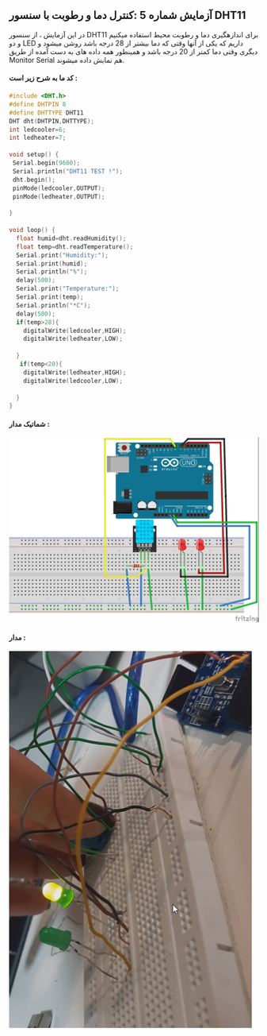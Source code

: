 ## آزمایش شماره 5 :کنترل دما و رطوبت با سنسور DHT11

در این آزمایش ، از سنسور DHT11 برای اندازهگیری دما و رطوبت محیط استفاده 
میکنیم و دو LED داریم که یکی از آنها وقتی که دما بیشتر از 28 درجه باشد روشن میشود و دیگری وقتی دما کمتر از 20 درجه باشد و همینطور همه داده های به دست آمده از طریق Monitor Serial هم نمایش داده میشوند. 

#### کد ما به شرح زیر است :
```c++
#include <DHT.h>
#define DHTPIN 8
#define DHTTYPE DHT11
DHT dht(DHTPIN,DHTTYPE);
int ledcooler=6;
int ledheater=7;

void setup() {
 Serial.begin(9600);
 Serial.println("DHT11 TEST !");
 dht.begin();
 pinMode(ledcooler,OUTPUT);
 pinMode(ledheater,OUTPUT);

}

void loop() {
  float humid=dht.readHumidity();
  float temp=dht.readTemperature();
  Serial.print("Humidity:");
  Serial.print(humid);
  Serial.println("%");
  delay(500);
  Serial.print("Temperature:");
  Serial.print(temp);
  Serial.println("*C");
  delay(500);
  if(temp>28){
    digitalWrite(ledcooler,HIGH);
    digitalWrite(ledheater,LOW);
    
  }
   if(temp<20){
    digitalWrite(ledheater,HIGH);
    digitalWrite(ledcooler,LOW);
    
  }
}
```

#### شماتیک مدار :
![shematic](./shematic/photos%20of%20shema/5-5.jpg "shema")

#### مدار :

![photo](./photos%20of%20projects/PotPlayerMini64_UWVCPr3e7L.png)
